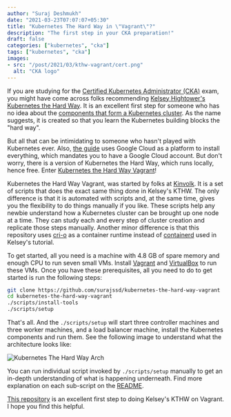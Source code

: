 ```yaml
---
author: "Suraj Deshmukh"
date: "2021-03-23T07:07:07+05:30"
title: "Kubernetes The Hard Way in \"Vagrant\"?"
description: "The first step in your CKA preparation!"
draft: false
categories: ["kubernetes", "cka"]
tags: ["kubernetes", "cka"]
images:
- src: "/post/2021/03/kthw-vagrant/cert.png"
  alt: "CKA logo"
---
```


If you are studying for the [Certified Kubernetes Administrator (CKA)](https://suraj.io/post/road-to-cka/) exam, you might have come across folks recommending [Kelsey Hightower's](https://twitter.com/kelseyhightower) [Kubernetes the Hard Way](https://github.com/kelseyhightower/kubernetes-the-hard-way/). It is an excellent first step for someone who has no idea about the [components that form a Kubernetes cluster](https://kubernetes.io/docs/concepts/overview/components/). As the name suggests, it is created so that you learn the Kubernetes building blocks the "hard way".

But all that can be intimidating to someone who hasn't played with Kubernetes ever. Also, [the guide](https://github.com/kelseyhightower/kubernetes-the-hard-way/) uses Google Cloud as a platform to install everything, which mandates you to have a Google Cloud account. But don't worry, there is a version of Kubernetes the Hard Way, which runs locally, hence free. Enter [Kubernetes the Hard Way Vagrant](https://github.com/surajssd/kubernetes-the-hard-way-vagrant)!

Kubernetes the Hard Way Vagrant, was started by folks at [Kinvolk](https://github.com/kinvolk/kubernetes-the-hard-way-vagrant). It is a set of scripts that does the exact same thing done in Kelsey's KTHW. The only difference is that it is automated with scripts and, at the same time, gives you the flexibility to do things manually if you like. These scripts help any newbie understand how a Kubernetes cluster can be brought up one node at a time. They can study each and every step of cluster creation and replicate those steps manually. Another minor difference is that this repository uses [cri-o](https://github.com/cri-o/cri-o) as a container runtime instead of [containerd](https://containerd.io/) used in Kelsey's tutorial.

To get started, all you need is a machine with 4.8 GB of spare memory and enough CPU to run seven small VMs. Install [Vagrant](https://www.vagrantup.com/docs/installation) and [VirtualBox](https://www.virtualbox.org/wiki/Downloads) to run these VMs. Once you have these prerequisites, all you need to do to get started is run the following steps:

```bash
git clone https://github.com/surajssd/kubernetes-the-hard-way-vagrant
cd kubernetes-the-hard-way-vagrant
./scripts/install-tools
./scripts/setup
```

That's all. And the `./scripts/setup` will start three controller machines and three worker machines, and a load balancer machine, install the Kubernetes components and run them. See the following image to understand what the architecture looks like:

![Kubernetes The Hard Way Arch](/post/2021/03/kthw-vagrant/kthw.png "Kubernetes The Hard Way Arch")

You can run individual script invoked by `./scripts/setup` manually to get an in-depth understanding of what is happening underneath. Find more explanation on each sub-script on the [README](https://github.com/surajssd/kubernetes-the-hard-way-vagrant#multiple-scripts).

[This repository](https://github.com/surajssd/kubernetes-the-hard-way-vagrant) is an excellent first step to doing Kelsey's KTHW on Vagrant. I hope you find this helpful.
